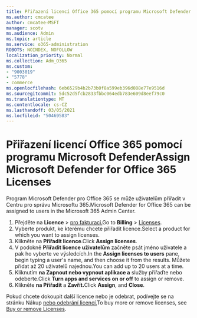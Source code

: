 ```yaml
---
title: Přiřazení licencí Office 365 pomocí programu Microsoft Defender
ms.author: cmcatee
author: cmcatee-MSFT
manager: scotv
ms.audience: Admin
ms.topic: article
ms.service: o365-administration
ROBOTS: NOINDEX, NOFOLLOW
localization_priority: Normal
ms.collection: Adm_O365
ms.custom:
- "9003019"
- "5778"
- commerce
ms.openlocfilehash: 6eb6529b4b2b73b0f8a599eb396d088e77e9516d
ms.sourcegitcommit: 5dc52d5fcb2833fbbc064edb783e609d8eef79c0
ms.translationtype: MT
ms.contentlocale: cs-CZ
ms.lasthandoff: 03/05/2021
ms.locfileid: "50469583"
---
```

# <a name="assign-microsoft-defender-for-office-365-licenses"></a><span data-ttu-id="ac4b2-102">Přiřazení licencí Office 365 pomocí programu Microsoft Defender</span><span class="sxs-lookup"><span data-stu-id="ac4b2-102">Assign Microsoft Defender for Office 365 Licenses</span></span>

<span data-ttu-id="ac4b2-103">Program Microsoft Defender pro Office 365 se může uživatelům přiřadit v Centru pro správu Microsoftu 365.</span><span class="sxs-lookup"><span data-stu-id="ac4b2-103">Microsoft Defender for Office 365 can be assigned to users in the Microsoft 365 Admin Center.</span></span>

1. <span data-ttu-id="ac4b2-104">Přejděte na **Licence**  >  [pro fakturaci.](https://go.microsoft.com/fwlink/p/?linkid=842264)</span><span class="sxs-lookup"><span data-stu-id="ac4b2-104">Go to **Billing** > [Licenses](https://go.microsoft.com/fwlink/p/?linkid=842264).</span></span>
2. <span data-ttu-id="ac4b2-105">Vyberte produkt, ke kterému chcete přiřadit licence.</span><span class="sxs-lookup"><span data-stu-id="ac4b2-105">Select a product for which you want to assign licenses.</span></span>
3. <span data-ttu-id="ac4b2-106">Klikněte na **Přiřadit licence**.</span><span class="sxs-lookup"><span data-stu-id="ac4b2-106">Click **Assign licenses**.</span></span>
4. <span data-ttu-id="ac4b2-107">V podokně **Přiřadit licence uživatelům**  začněte psát jméno uživatele a pak ho vyberte ve výsledcích.</span><span class="sxs-lookup"><span data-stu-id="ac4b2-107">In the **Assign licenses to users**  pane, begin typing a user's name, and then choose it from the results.</span></span> <span data-ttu-id="ac4b2-108">Můžete přidat až 20 uživatelů najednou.</span><span class="sxs-lookup"><span data-stu-id="ac4b2-108">You can add up to 20 users at a time.</span></span>
5. <span data-ttu-id="ac4b2-109">Kliknutím **na Zapnout nebo vypnout aplikace a**  služby přiřaďte nebo odeberte.</span><span class="sxs-lookup"><span data-stu-id="ac4b2-109">Click **Turn apps and services on or off**  to assign or remove.</span></span>
6. <span data-ttu-id="ac4b2-110">Klikněte **na Přiřadit** a **Zavřít.**</span><span class="sxs-lookup"><span data-stu-id="ac4b2-110">Click **Assign**, and  **Close**.</span></span>

<span data-ttu-id="ac4b2-111">Pokud chcete dokoupit další licence nebo je odebrat, podívejte se na stránku Nákup [nebo odebrání licencí.](https://docs.microsoft.com/microsoft-365/commerce/licenses/buy-licenses#buy-or-remove-licenses-for-your-business-subscription)</span><span class="sxs-lookup"><span data-stu-id="ac4b2-111">To buy more or remove licenses, see [Buy or remove Licenses](https://docs.microsoft.com/microsoft-365/commerce/licenses/buy-licenses#buy-or-remove-licenses-for-your-business-subscription).</span></span>